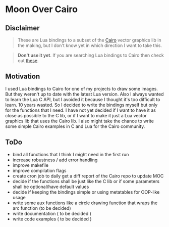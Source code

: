 # Moon Over Cairo

## Disclaimer

> These are Lua bindings to a subset of the [Cairo](https://www.cairographics.org) vector graphics lib in the making, but I don't know yet in which direction I want to take this.

> **Don't use it yet**. If you are searching Lua bindings to Cairo then check out [these](https://www.cairographics.org/bindings/).

## Motivation

I used Lua bindings to Cairo for one of my projects to draw some images. But they weren't up to date with the latest Lua
version. Also I always wanted to learn the Lua C API, but I avoided it because I thought it's too difficult to learn. 10
years wasted. So I decided to write the bindings myself but only for the functions that I need. I have not yet decided
if I want to have it as close as possible to the C lib, or if I want to make it just a Lua vector graphics lib that uses
the Cairo lib. I also might take the chance to write some simple Cairo examples in C and Lua for the Cairo community.

## ToDo

- bind all functions that I think I might need in the first run
- increase robustness / add error handling
- improve makefile
- improve compilation flags
- create cron job to daily get a diff report of the Cairo repo to update MOC
- decide if the functions shall be just like the C lib or if some parameters shall be optional/have default values
- decide if keeping the bindings simple or using metatables for OOP-like usage
- write some aux functions like a circle drawing function that wraps the arc function (to be decided)
- write documentation ( to be decided )
- write code examples ( to be decided )

